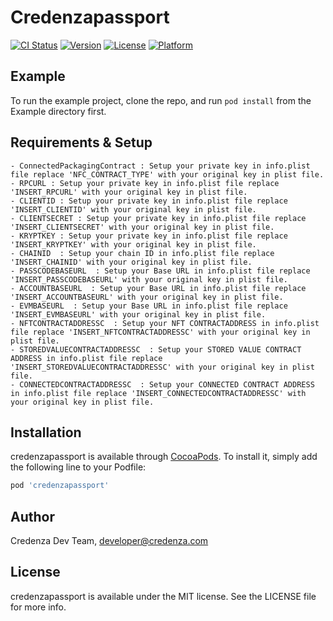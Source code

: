 # Credenzapassport

[![CI Status](https://img.shields.io/travis/sandyUPGRADED/credenzapassport.svg?style=flat)](https://travis-ci.org/sandyUPGRADED/credenzapassport)
[![Version](https://img.shields.io/cocoapods/v/credenzapassport.svg?style=flat)](https://cocoapods.org/pods/credenzapassport)
[![License](https://img.shields.io/cocoapods/l/credenzapassport.svg?style=flat)](https://cocoapods.org/pods/credenzapassport)
[![Platform](https://img.shields.io/cocoapods/p/credenzapassport.svg?style=flat)](https://cocoapods.org/pods/credenzapassport)

## Example

To run the example project, clone the repo, and run `pod install` from the Example directory first.

## Requirements & Setup

    - ConnectedPackagingContract : Setup your private key in info.plist file replace 'NFC_CONTRACT_TYPE' with your original key in plist file.
    - RPCURL : Setup your private key in info.plist file replace 'INSERT_RPCURL' with your original key in plist file.
    - CLIENTID : Setup your private key in info.plist file replace 'INSERT_CLIENTID' with your original key in plist file.
    - CLIENTSECRET : Setup your private key in info.plist file replace 'INSERT_CLIENTSECRET' with your original key in plist file.
    - KRYPTKEY : Setup your private key in info.plist file replace 'INSERT_KRYPTKEY' with your original key in plist file.
    - CHAINID  : Setup your chain ID in info.plist file replace 'INSERT_CHAINID' with your original key in plist file.
    - PASSCODEBASEURL  : Setup your Base URL in info.plist file replace 'INSERT_PASSCODEBASEURL' with your original key in plist file.
    - ACCOUNTBASEURL  : Setup your Base URL in info.plist file replace 'INSERT_ACCOUNTBASEURL' with your original key in plist file.
    - EVMBASEURL  : Setup your Base URL in info.plist file replace 'INSERT_EVMBASEURL' with your original key in plist file.
    - NFTCONTRACTADDRESSC  : Setup your NFT CONTRACTADDRESS in info.plist file replace 'INSERT_NFTCONTRACTADDRESSC' with your original key in plist file.
    - STOREDVALUECONTRACTADDRESSC  : Setup your STORED VALUE CONTRACT ADDRESS in info.plist file replace 'INSERT_STOREDVALUECONTRACTADDRESSC' with your original key in plist file.
    - CONNECTEDCONTRACTADDRESSC  : Setup your CONNECTED CONTRACT ADDRESS in info.plist file replace 'INSERT_CONNECTEDCONTRACTADDRESSC' with your original key in plist file.
## Installation

credenzapassport is available through [CocoaPods](https://cocoapods.org). To install
it, simply add the following line to your Podfile:

```ruby
pod 'credenzapassport'
```

## Author

Credenza Dev Team, developer@credenza.com

## License

credenzapassport is available under the MIT license. See the LICENSE file for more info.

